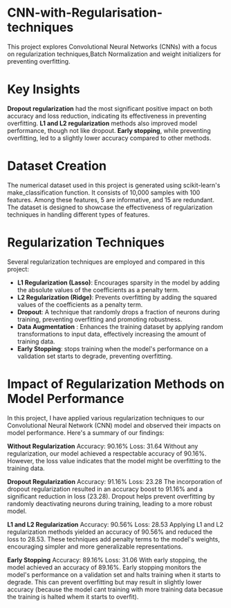 # CNN-with-Regularisation-techniques
This project explores Convolutional Neural Networks (CNNs) with a focus on regularization techniques,Batch Normalization and weight initializers for preventing overfitting. 

# Key Insights

**Dropout regularization** had the most significant positive impact on both accuracy and loss reduction, indicating its effectiveness in preventing overfitting.
**L1 and L2 regularization** methods also improved model performance, though not like dropout.
**Early stopping**, while preventing overfitting, led to a slightly lower accuracy compared to other methods.

# Dataset Creation
The numerical dataset used in this project is generated using scikit-learn's make_classification function. It consists of 10,000 samples with 100 features. Among these features, 5 are informative, and 15 are redundant. The dataset is designed to showcase the effectiveness of regularization techniques in handling different types of features.

# Regularization Techniques
Several regularization techniques are employed and compared in this project:

* **L1 Regularization (Lasso)**: Encourages sparsity in the model by adding the absolute values of the coefficients as a penalty term.
* **L2 Regularization (Ridge)**: Prevents overfitting by adding the squared values of the coefficients as a penalty term.
* **Dropout**: A technique that randomly drops a fraction of neurons during training, preventing overfitting and promoting robustness.
* **Data Augmentation** : Enhances the training dataset by applying random transformations to input data, effectively increasing the amount of training data.
* **Early Stopping**: stops training when the model's performance on a validation set starts to degrade, preventing overfitting.

# Impact of Regularization Methods on Model Performance
In this project, I have applied various regularization techniques to our Convolutional Neural Network (CNN) model and observed their impacts on model performance. Here's a summary of our findings:  

**Without Regularization**
Accuracy: 90.16%
Loss: 31.64
Without any regularization, our model achieved a respectable accuracy of 90.16%. However, the loss value indicates that the model might be overfitting to the training data.

**Dropout Regularization**
Accuracy: 91.16%
Loss: 23.28
The incorporation of dropout regularization resulted in an accuracy boost to 91.16% and a significant reduction in loss (23.28). Dropout helps prevent overfitting by randomly deactivating neurons during training, leading to a more robust model.

**L1 and L2 Regularization**
Accuracy: 90.56%
Loss: 28.53
Applying L1 and L2 regularization methods yielded an accuracy of 90.56% and reduced the loss to 28.53. These techniques add penalty terms to the model's weights, encouraging simpler and more generalizable representations.

**Early Stopping**
Accuracy: 89.16%
Loss: 31.06
With early stopping, the model achieved an accuracy of 89.16%. Early stopping monitors the model's performance on a validation set and halts training when it starts to degrade. This can prevent overfitting but may result in slightly lower accuracy (because the model cant training with more training data becasue the training is halted whem it starts to overfit).
